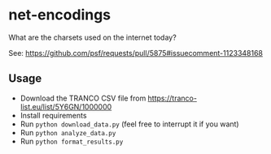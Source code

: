 # net-encodings

What are the charsets used on the internet today?

See: https://github.com/psf/requests/pull/5875#issuecomment-1123348168

## Usage

* Download the TRANCO CSV file from https://tranco-list.eu/list/5Y6GN/1000000
* Install requirements
* Run `python download_data.py` (feel free to interrupt it if you want)
* Run `python analyze_data.py`
* Run `python format_results.py`
